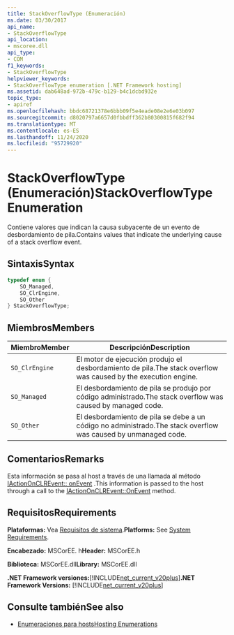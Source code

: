 ```yaml
---
title: StackOverflowType (Enumeración)
ms.date: 03/30/2017
api_name:
- StackOverflowType
api_location:
- mscoree.dll
api_type:
- COM
f1_keywords:
- StackOverflowType
helpviewer_keywords:
- StackOverflowType enumeration [.NET Framework hosting]
ms.assetid: dab648ad-972b-479c-b129-b4c1dcbd932e
topic_type:
- apiref
ms.openlocfilehash: bbdc68721378e6bbb09f5e4eade08e2e6e03b097
ms.sourcegitcommit: d8020797a6657d0fbbdff362b80300815f682f94
ms.translationtype: MT
ms.contentlocale: es-ES
ms.lasthandoff: 11/24/2020
ms.locfileid: "95729920"
---
```

# <a name="stackoverflowtype-enumeration"></a><span data-ttu-id="3b8ba-102">StackOverflowType (Enumeración)</span><span class="sxs-lookup"><span data-stu-id="3b8ba-102">StackOverflowType Enumeration</span></span>

<span data-ttu-id="3b8ba-103">Contiene valores que indican la causa subyacente de un evento de desbordamiento de pila.</span><span class="sxs-lookup"><span data-stu-id="3b8ba-103">Contains values that indicate the underlying cause of a stack overflow event.</span></span>  
  
## <a name="syntax"></a><span data-ttu-id="3b8ba-104">Sintaxis</span><span class="sxs-lookup"><span data-stu-id="3b8ba-104">Syntax</span></span>  
  
```cpp  
typedef enum {  
    SO_Managed,  
    SO_ClrEngine,  
    SO_Other  
} StackOverflowType;  
```  
  
## <a name="members"></a><span data-ttu-id="3b8ba-105">Miembros</span><span class="sxs-lookup"><span data-stu-id="3b8ba-105">Members</span></span>  
  
|<span data-ttu-id="3b8ba-106">Miembro</span><span class="sxs-lookup"><span data-stu-id="3b8ba-106">Member</span></span>|<span data-ttu-id="3b8ba-107">Descripción</span><span class="sxs-lookup"><span data-stu-id="3b8ba-107">Description</span></span>|  
|------------|-----------------|  
|`SO_ClrEngine`|<span data-ttu-id="3b8ba-108">El motor de ejecución produjo el desbordamiento de pila.</span><span class="sxs-lookup"><span data-stu-id="3b8ba-108">The stack overflow was caused by the execution engine.</span></span>|  
|`SO_Managed`|<span data-ttu-id="3b8ba-109">El desbordamiento de pila se produjo por código administrado.</span><span class="sxs-lookup"><span data-stu-id="3b8ba-109">The stack overflow was caused by managed code.</span></span>|  
|`SO_Other`|<span data-ttu-id="3b8ba-110">El desbordamiento de pila se debe a un código no administrado.</span><span class="sxs-lookup"><span data-stu-id="3b8ba-110">The stack overflow was caused by unmanaged code.</span></span>|  
  
## <a name="remarks"></a><span data-ttu-id="3b8ba-111">Comentarios</span><span class="sxs-lookup"><span data-stu-id="3b8ba-111">Remarks</span></span>  

 <span data-ttu-id="3b8ba-112">Esta información se pasa al host a través de una llamada al método [IActionOnCLREvent:: onEvent](iactiononclrevent-onevent-method.md) .</span><span class="sxs-lookup"><span data-stu-id="3b8ba-112">This information is passed to the host through a call to the [IActionOnCLREvent::OnEvent](iactiononclrevent-onevent-method.md) method.</span></span>  
  
## <a name="requirements"></a><span data-ttu-id="3b8ba-113">Requisitos</span><span class="sxs-lookup"><span data-stu-id="3b8ba-113">Requirements</span></span>  

 <span data-ttu-id="3b8ba-114">**Plataformas:** Vea [Requisitos de sistema](../../get-started/system-requirements.md).</span><span class="sxs-lookup"><span data-stu-id="3b8ba-114">**Platforms:** See [System Requirements](../../get-started/system-requirements.md).</span></span>  
  
 <span data-ttu-id="3b8ba-115">**Encabezado:** MSCorEE. h</span><span class="sxs-lookup"><span data-stu-id="3b8ba-115">**Header:** MSCorEE.h</span></span>  
  
 <span data-ttu-id="3b8ba-116">**Biblioteca:** MSCorEE.dll</span><span class="sxs-lookup"><span data-stu-id="3b8ba-116">**Library:** MSCorEE.dll</span></span>  
  
 <span data-ttu-id="3b8ba-117">**.NET Framework versiones:**[!INCLUDE[net_current_v20plus](../../../../includes/net-current-v20plus-md.md)]</span><span class="sxs-lookup"><span data-stu-id="3b8ba-117">**.NET Framework Versions:** [!INCLUDE[net_current_v20plus](../../../../includes/net-current-v20plus-md.md)]</span></span>  
  
## <a name="see-also"></a><span data-ttu-id="3b8ba-118">Consulte también</span><span class="sxs-lookup"><span data-stu-id="3b8ba-118">See also</span></span>

- [<span data-ttu-id="3b8ba-119">Enumeraciones para hosts</span><span class="sxs-lookup"><span data-stu-id="3b8ba-119">Hosting Enumerations</span></span>](hosting-enumerations.md)
